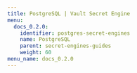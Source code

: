 ```yaml
---
title: PostgreSQL | Vault Secret Engine
menu:
  docs_0.2.0:
    identifier: postgres-secret-engines
    name: PostgreSQL
    parent: secret-engines-guides
    weight: 60
menu_name: docs_0.2.0
---
```

